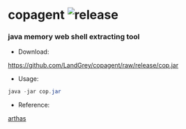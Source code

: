 # copagent ![release](https://img.shields.io/badge/version-1.3-orange.svg)

### java memory web shell extracting tool



- Download:


https://github.com/LandGrey/copagent/raw/release/cop.jar



- Usage:


```java
java -jar cop.jar
```



- Reference:


[arthas](https://github.com/alibaba/arthas)

